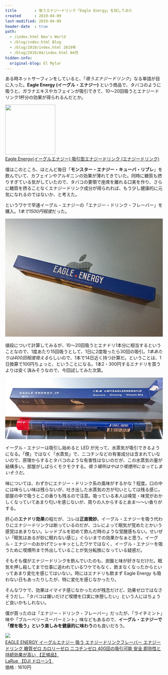 ```yaml
---
title        : 吸うエナジードリンク「Eagle Energy」を試してみた
created      : 2019-04-09
last-modified: 2019-04-09
header-date  : true
path:
  - /index.html Neo's World
  - /blog/index.html Blog
  - /blog/2019/index.html 2019年
  - /blog/2019/04/index.html 04月
hidden-info:
  original-blog: El Mylar
---
```


ある時ネットサーフィンをしていると、「*吸うエナジードリンク*」なる単語が目に入った。**Eagle Energy (イーグル・エナジー)** という商品で、タバコのように吸うと、ガラナエキスやカフェインが吸引できて、10～20回吸うとエナジードリンク1杯分の効果が得られるんだとか。

<div class="ad-amazon">
  <div class="ad-amazon-image">
    <a href="https://www.amazon.co.jp/dp/B07M5J5YP7?tag=neos21-22&amp;linkCode=osi&amp;th=1&amp;psc=1">
      <img src="https://m.media-amazon.com/images/I/21kxOKiOGwL._SL160_.jpg" width="160" height="160">
    </a>
  </div>
  <div class="ad-amazon-info">
    <div class="ad-amazon-title">
      <a href="https://www.amazon.co.jp/dp/B07M5J5YP7?tag=neos21-22&amp;linkCode=osi&amp;th=1&amp;psc=1">Eagle Energy(イーグルエナジー) 吸引型エナジードリンク (エナジードリンク)</a>
    </div>
  </div>
</div>

僕はこのところ、ほとんど毎日「**モンスター・エナジー・キューバ・リブレ**」を飲んでいて、カフェインやアルギニンの効果が薄れてきていた。同時に糖質も摂りすぎている気がしていたので、タバコの要領で座席を離れる口実を作り、さらに糖質を摂ることなくエナジードリンク成分が得られれば、もう少し健康的に元気になれるのではないか、と考えた。

というワケで早速イーグル・エナジーの「エナジー・ドリンク・フレーバー」を購入。*1本で1500円程度*だった。

![外箱](./09-01-02.jpg)

値段について計算してみるが、10～20回吸うとエナドリ1本分に相当するということなので、1度あたり15回吸うとして、1日に2度吸ったら30回の吸引。*1本あたりは400回程度吸える*らしいので、1本で14日近く持つ計算だ。ということは、1日換算で100円ちょっと、ということになる。1本2・300円するエナドリを買うよりは安く済みそうなので、今回試してみた次第。

![棒](./09-01-01.jpg)

イーグル・エナジーは吸引し始めると LED が光って、水蒸気が吸引できるようになる。「煙」ではなく「水蒸気」で、ニコチンなどの有害成分は含まれていないので、原理からするとタバコのような有害性はないのだが、この水蒸気の量が結構多い。部屋がしばらくモクモクする。*吸う場所はやはり喫煙所になってしまいそうだ。*

味については、わずかにエナジー・ドリンク系の風味がするかな？程度。口の中には味らしい味は残らないが、吐き出した水蒸気の方が匂いとしては残る感じ。部屋の中で吸うとこの香りも残るので注意。吸っている本人は嗅覚・味覚がおかしくなっていてあまり匂いを感じないが、周りの人からするとあま～～い香りがする。

肝心の**エナドリ効果**の程だが、コレは**正直微妙**。イーグル・エナジーを吸う代わりにエナジードリンクは断っているのだが、コレによって眠気が覚めたとかいう感覚はあまりない。レッドブルを初めて飲んだ時のような覚醒感もない。せいぜい「眠気はあるが妙に眠れない感じ」ぐらいまでの効果かなぁと思う。イーグル・エナジーのおかげでシャキッとしたワケではなく、イーグル・エナジーを吸うために喫煙所まで外出していることが気分転換になっている疑惑だ。

そもそも僕がエナジードリンクを飲んでいたのも、炭酸と味が好きなだけだ。眠気を押し殺してまで仕事に追われているワケでもなく、飲まなくなったからといってあまり変化を感じてはいない。時にはエナドリも飲まず Eagle Energy も吸わない日もあったりしたが、特に変化を感じなかったり。

そんなワケで、効果はイマイチ感じなかったのが残念だけど、効果ゼロではなさそうだし、「タバコは嫌いだけど喫煙を口実に休憩したい」という人にはちょうど良いかもしれない。

僕が買ったのは「エナジー・ドリンク・フレーバー」だったが、「ライチミント」味や「ブルーベリースーパーミント」味などもあるので、**イーグル・エナジーで「煙を吸う」という楽しみを健康的に味わう**のも良いだろう。

<div class="ad-rakuten">
  <div class="ad-rakuten-image">
    <a href="https://hb.afl.rakuten.co.jp/hgc/g00t2ib2.waxyc684.g00t2ib2.waxyd4f6/?pc=https%3A%2F%2Fitem.rakuten.co.jp%2Flarue%2Fee-001%2F&amp;m=http%3A%2F%2Fm.rakuten.co.jp%2Flarue%2Fi%2F10001538%2F">
      <img src="https://thumbnail.image.rakuten.co.jp/@0_mall/larue/cabinet/cross16/ee-001-001.jpg?_ex=128x128">
    </a>
  </div>
  <div class="ad-rakuten-info">
    <div class="ad-rakuten-title">
      <a href="https://hb.afl.rakuten.co.jp/hgc/g00t2ib2.waxyc684.g00t2ib2.waxyd4f6/?pc=https%3A%2F%2Fitem.rakuten.co.jp%2Flarue%2Fee-001%2F&amp;m=http%3A%2F%2Fm.rakuten.co.jp%2Flarue%2Fi%2F10001538%2F">EAGLE ENERGY イーグルエナジー 吸う エナジードリンクフレーバー エナジードリンク 糖質ゼロ カロリーゼロ ニコチンゼロ 400回の吸引可能 安全 即効性と持続効果が高い 【正規品】</a>
    </div>
    <div class="ad-rakuten-shop">
      <a href="https://hb.afl.rakuten.co.jp/hgc/g00t2ib2.waxyc684.g00t2ib2.waxyd4f6/?pc=https%3A%2F%2Fwww.rakuten.co.jp%2Flarue%2F&amp;m=http%3A%2F%2Fm.rakuten.co.jp%2Flarue%2F">LaRue 【DJI ドローン】</a>
    </div>
    <div class="ad-rakuten-price">価格 : 1610円</div>
  </div>
</div>
